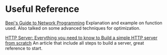 
# Useful Reference

[Beej's Guide to Network Programming](https://beej.us/guide/bgnet/html/#getaddrinfoprepare-to-launch)
Explanation and example on function used. Also talked on some advanced techniques for optimization.

[HTTP Server: Everything you need to know to Build a simple HTTP server from scratch](https://medium.com/from-the-scratch/http-server-what-do-you-need-to-know-to-build-a-simple-http-server-from-scratch-d1ef8945e4fa)
An article that include all steps to build a server, great reference to start.